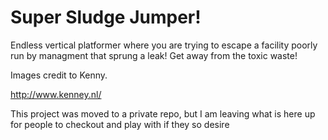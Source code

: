 Super Sludge Jumper!
=================

Endless vertical platformer where you are trying to escape a facility poorly run by managment 
that sprung a leak!  Get away from the toxic waste!

Images credit to Kenny.

http://www.kenney.nl/

This project was moved to a private repo, but I am leaving what is here up for people to checkout and play with if they so desire
